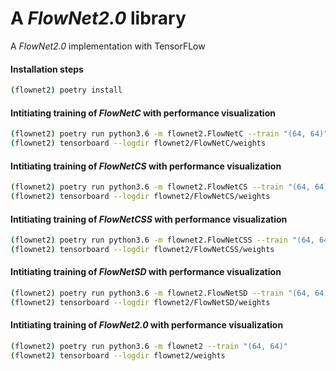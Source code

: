 # A <i>FlowNet2.0</i> library
A <i>FlowNet2.0</i> implementation with TensorFLow

#### Installation steps
```bash
(flownet2) poetry install
```

#### Intitiating training of <i>FlowNetC</i> with performance visualization
```bash
(flownet2) poetry run python3.6 -m flownet2.FlowNetC --train "(64, 64)"
(flownet2) tensorboard --logdir flownet2/FlowNetC/weights
```

#### Intitiating training of <i>FlowNetCS</i> with performance visualization
```bash
(flownet2) poetry run python3.6 -m flownet2.FlowNetCS --train "(64, 64)"
(flownet2) tensorboard --logdir flownet2/FlowNetCS/weights
```

#### Intitiating training of <i>FlowNetCSS</i> with performance visualization
```bash
(flownet2) poetry run python3.6 -m flownet2.FlowNetCSS --train "(64, 64)"
(flownet2) tensorboard --logdir flownet2/FlowNetCSS/weights
```

#### Intitiating training of <i>FlowNetSD</i> with performance visualization
```bash
(flownet2) poetry run python3.6 -m flownet2.FlowNetSD --train "(64, 64)"
(flownet2) tensorboard --logdir flownet2/FlowNetSD/weights
```

#### Intitiating training of <i>FlowNet2.0</i> with performance visualization
```bash
(flownet2) poetry run python3.6 -m flownet2 --train "(64, 64)"
(flownet2) tensorboard --logdir flownet2/weights
```

